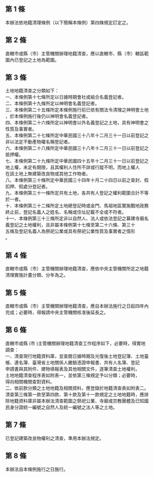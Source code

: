 第 1 條
-------
本辦法依地籍清理條例（以下簡稱本條例）第四條規定訂定之。

第 2 條
-------
直轄市或縣（市）主管機關辦理地籍清查，應以直轄市、縣（市）轄區範  
圍內已登記之土地為範圍。

第 3 條
-------
土地地籍清查之分類如下：  
一、本條例第十七條所定以日據時期會社或組合名義登記者。  
二、本條例第十九條所定以神明會名義登記者。  
三、本條例第二十五條所定本條例施行前已依有關法令清理之神明會土地  
    ，於本條例施行後仍以神明會名義登記者。  
四、本條例第二十六條所定以神明會以外名義登記之土地，具有神明會之  
    性質及事實者。  
五、本條例第二十七條所定中華民國三十八年十二月三十一日以前登記之  
    非以法定不動產物權名稱登記者。  
六、本條例第二十八條所定中華民國三十八年十二月三十一日以前登記之  
    抵押權。  
七、本條例第二十九條所定中華民國四十五年十二月三十一日以前登記之  
    地上權，未定有期限，且其權利人住所不詳或行蹤不明，而地上權人  
    在該土地上無建築改良物或其他工作物者。  
八、本條例第三十條所定中華民國三十四年十月二十四日以前之查封、假  
    扣押、假處分登記者。  
九、本條例第三十一條所定共有土地，各共有人登記之權利範圍合計不等  
    於一者。  
十、本條例第三十二條所定土地總登記時或金門、馬祖地區實施戰地政務  
    終止前，登記名義人之姓名、名稱或住址記載不全或不符者。  
十一、本條例第三十三條所定非以自然人、法人或依法登記之募建寺廟名  
      義登記之土地權利，且非屬本條例第十七條至第二十六條、第三十  
      五條及登記名義人為祭祀公業或具有祭祀公業性質及事實者之情形  
      。

第 4 條
-------
直轄市或縣（市）主管機關辦理地籍清查，應依中央主管機關所定之地籍  
清理實施計畫分類、分年為之。

第 5 條
-------
直轄市或縣（市）主管機關辦理地籍清查，應自本辦法施行之日起四年內  
完成；必要時，得報請中央主管機關核准後延長之。

第 6 條
-------
直轄市或縣 (市 )主管機關辦理地籍清查工作程序如下，必要時，得實地  
調查：  
一、清查現行地籍資料庫，並查閱日據時期及光復後土地登記簿、土地臺  
    帳、連名簿、臺灣省土地關係人繳驗憑證申報書、共有人名簿、登記  
    申請書與其附件、建物填報表及其他相關文件，逐筆清查土地權利，  
    土地地籍清查程序表如附表一，並依第三條規定予以分類；必要時，  
    得向相關機關查對資料。  
二、依前款分類之土地地籍及相關資料，應登錄於地籍清查表如附表二。  
清查第三條第一款至第四款、第十款及第十一款規定之土地地籍時，應排  
除地籍資料庫非屬本辦法清查範圍之祭祀公業、寺廟或宗教團體及已知國  
民身分證統一編號之自然人及統一編號之法人等之土地。

第 7 條
-------
已登記建築改良物權利之清查，準用本辦法規定。

第 8 條
-------
本辦法自本條例施行之日施行。

